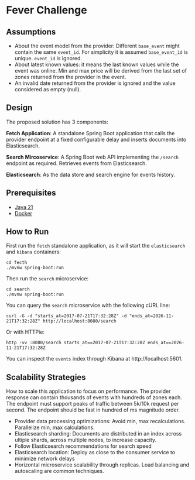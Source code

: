 # Fever Challenge


## Assumptions

- About the event model from the provider: Different `base_event` might contain the same `event_id`. For simplicity it is assumed `base_event_id` is unique. `event_id` is ignored.
- About latest known values: it means the last known values while the event was online. Min and max price will be derived from the last set of zones returned from the provider in the event.
- An invalid date returned from the provider is ignored and the value considered as empty (null).

## Design

The proposed solution has 3 components:

**Fetch Application**: A standalone Spring Boot application that calls the provider endpoint at a fixed configurable delay and inserts documents into Elasticsearch.

**Search Mircoservice**: A Spring Boot web API implementing the `/search` endpoint as required. Retrieves events from Elasticsearch.

**Elasticsearch**: As the data store and search engine for events history.


## Prerequisites

- [Java 21](https://jdk.java.net/java-se-ri/21)
- [Docker](https://docs.docker.com/desktop/)

## How to Run

First run the `fetch` standalone application, as it will start the `elasticsearch` and `kibana` containers:

```shell
cd fecth
./mvnw spring-boot:run
```

Then run the `search` microservice:

```shell
cd search
./mvnw spring-boot:run
```

You can query the `search` microservice with the following cURL line:

```shell
curl -G -d "starts_at=2017-07-21T17:32:28Z" -d "ends_at=2026-11-21T17:32:28Z" http://localhost:8080/search
```

Or with HTTPie:

```shell
http -vv :8080/search starts_at==2017-07-21T17:32:28Z ends_at==2026-11-21T17:32:28Z
```

You can inspect the `events` index through Kibana at http://localhost:5601.


## Scalability Strategies

How to scale this application to focus on performance. The provider response can contain thousands of events with hundreds of zones each. The endpoint must support peaks of traffic between 5k/10k request per second. The endpoint should be fast in hundred of ms magnitude order.

- Provider data processing optimizations: Avoid min, max recalculations. Parallelize min, max calculations.
- Elasticsearch sharding: Documents are distributed in an index across ultiple shards, across multiple nodes, to increase capacity.
- Follow Elasticsearch recommendations for search speed
- Elasticsearch location: Deploy as close to the consumer service to minimize network delays
- Horizontal microservice scalability through replicas. Load balancing and autoscaling are common techniques.
